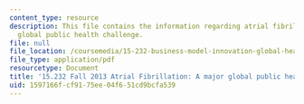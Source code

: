 ```yaml
---
content_type: resource
description: This file contains the information regarding atrial fibrillation- a major
  global public health challenge.
file: null
file_location: /coursemedia/15-232-business-model-innovation-global-health-in-frontier-markets-fall-2013/1597166fcf9175ee04f651cd9bcfa539_MIT15_232F13_a1_af_1.pdf
file_type: application/pdf
resourcetype: Document
title: '15.232 Fall 2013 Atrial Fibrillation: A major global public health challenge'
uid: 1597166f-cf91-75ee-04f6-51cd9bcfa539
---
```

